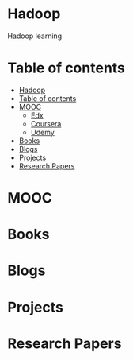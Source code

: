 # Hadoop
Hadoop learning

Table of contents
=================

<!--ts-->
   * [Hadoop](#hadoop)
   * [Table of contents](#table-of-contents)
   * [MOOC](#mooc)
      * [Edx](#edx)
      * [Coursera](#coursera)
      * [Udemy](#udemy)
   * [Books](#books)
   * [Blogs](#blogs)
   * [Projects](#papers)
   * [Research Papers](#papers)
<!--te-->

MOOC
============

Books
============

Blogs
============

Projects
============

Research Papers
============
